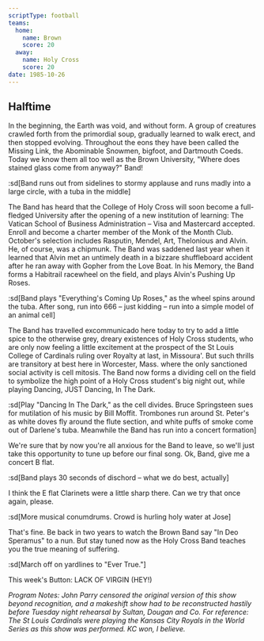 ```yaml
---
scriptType: football
teams:
  home:
    name: Brown
    score: 20
  away:
    name: Holy Cross
    score: 20
date: 1985-10-26
---
```


## Halftime

In the beginning, the Earth was void, and without form. A group of creatures crawled forth from the primordial soup, gradually learned to walk erect, and then stopped evolving. Throughout the eons they have been called the Missing Link, the Abominable Snowmen, bigfoot, and Dartmouth Coeds. Today we know them all too well as the Brown University, "Where does stained glass come from anyway?" Band!

:sd[Band runs out from sidelines to stormy applause and runs madly into a large circle, with a tuba in the middle]

The Band has heard that the College of Holy Cross will soon become a full-fledged University after the opening of a new institution of learning: The Vatican School of Business Administration – Visa and Mastercard accepted. Enroll and become a charter member of the Monk of the Month Club. October's selection includes Rasputin, Mendel, Art, Thelonious and Alvin. He, of course, was a chipmunk. The Band was saddened last year when it learned that Alvin met an untimely death in a bizzare shuffleboard accident after he ran away with Gopher from the Love Boat. In his Memory, the Band forms a Habitrail racewheel on the field, and plays Alvin's Pushing Up Roses.

:sd[Band plays "Everything's Coming Up Roses," as the wheel spins around the tuba. After song, run into 666 – just kidding – run into a simple model of an animal cell]

The Band has travelled excommunicado here today to try to add a little spice to the otherwise grey, dreary existences of Holy Cross students, who are only now feeling a little excitement at the prospect of the St Louis College of Cardinals ruling over Royalty at last, in Missoura'. But such thrills are transitory at best here in Worcester, Mass. where the only sanctioned social activity is cell mitosis. The Band now forms a dividing cell on the field to symbolize the high point of a Holy Cross student's big night out, while playing Dancing, JUST Dancing, In The Dark.

:sd[Play "Dancing In The Dark," as the cell divides. Bruce Springsteen sues for mutilation of his music by Bill Moffit. Trombones run around St. Peter's as white doves fly around the flute section, and white puffs of smoke come out of Darlene's tuba. Meanwhile the Band has run into a concert formation]

We're sure that by now you're all anxious for the Band to leave, so we'll just take this opportunity to tune up before our final song. Ok, Band, give me a concert B flat.

:sd[Band plays 30 seconds of dischord – what we do best, actually]

I think the E flat Clarinets were a little sharp there. Can we try that once again, please.

:sd[More musical conumdrums. Crowd is hurling holy water at Jose]

That's fine. Be back in two years to watch the Brown Band say "In Deo Speramus" to a nun. But stay tuned now as the Holy Cross Band teaches you the true meaning of suffering.

:sd[March off on yardlines to "Ever True."]

This week's Button: LACK OF VIRGIN (HEY!)

_Program Notes: John Parry censored the original version of this show beyond recognition, and a makeshift show had to be reconstructed hastily before Tuesday night rehearsal by Sultan, Dougan and Co. For reference: The St Louis Cardinals were playing the Kansas City Royals in the World Series as this show was performed. KC won, I believe._
